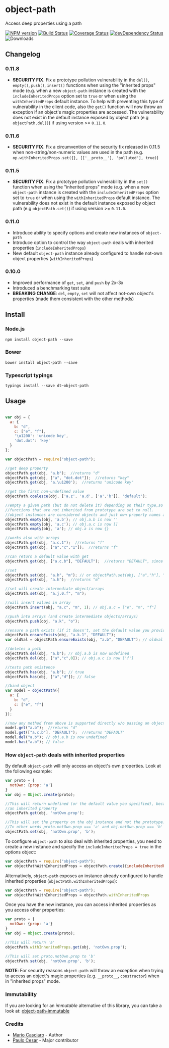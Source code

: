 

object-path
===========

Access deep properties using a path

[![NPM version](https://badge.fury.io/js/object-path.png)](http://badge.fury.io/js/object-path)
[![Build Status](https://travis-ci.org/mariocasciaro/object-path.png)](https://travis-ci.org/mariocasciaro/object-path)
[![Coverage Status](https://coveralls.io/repos/mariocasciaro/object-path/badge.png)](https://coveralls.io/r/mariocasciaro/object-path)
[![devDependency Status](https://david-dm.org/mariocasciaro/object-path/dev-status.svg)](https://david-dm.org/mariocasciaro/object-path#info=devDependencies)
![Downloads](http://img.shields.io/npm/dm/object-path.svg)

## Changelog

### 0.11.8

* **SECURITY FIX**. Fix a prototype pollution vulnerability in the `del()`, `empty()`, `push()`, `insert()` functions when using the "inherited props" mode (e.g. when a new `object-path` instance is created with the `includeInheritedProps` option set to `true` or when using the `withInheritedProps` default instance. To help with preventing this type of vulnerability in the client code, also the `get()` function will now throw an exception if an object's magic properties are accessed. The vulnerability does not exist in the default instance exposed by object path (e.g `objectPath.del()`) if using version >= `0.11.0`.

### 0.11.6

* **SECURITY FIX**. Fix a circumvention of the security fix released in 0.11.5 when non-string/non-numeric values are used in the path (e.g. `op.withInheritedProps.set({}, [['__proto__'], 'polluted'], true)`)

### 0.11.5

* **SECURITY FIX**. Fix a prototype pollution vulnerability in the `set()` function when using the "inherited props" mode (e.g. when a new `object-path` instance is created with the `includeInheritedProps` option set to `true` or when using the `withInheritedProps` default instance. The vulnerability does not exist in the default instance exposed by object path (e.g `objectPath.set()`) if using version >= `0.11.0`.

### 0.11.0

* Introduce ability to specify options and create new instances of `object-path`
* Introduce option to control the way `object-path` deals with inherited properties (`includeInheritedProps`)
* New default `object-path` instance already configured to handle not-own object properties (`withInheritedProps`)

### 0.10.0

* Improved performance of `get`, `set`, and `push` by 2x-3x
* Introduced a benchmarking test suite
* **BREAKING CHANGE**: `del`, `empty`, `set` will not affect not-own object's properties (made them consistent with the other methods)

## Install

### Node.js

```
npm install object-path --save
```

### Bower

```
bower install object-path --save
```

### Typescript typings

```
typings install --save dt~object-path
```

## Usage

```javascript

var obj = {
  a: {
    b: "d",
    c: ["e", "f"],
    '\u1200': 'unicode key',
    'dot.dot': 'key'
  }
};

var objectPath = require("object-path");

//get deep property
objectPath.get(obj, "a.b");  //returns "d"
objectPath.get(obj, ["a", "dot.dot"]);  //returns "key"
objectPath.get(obj, 'a.\u1200');  //returns "unicode key"

//get the first non-undefined value
objectPath.coalesce(obj, ['a.z', 'a.d', ['a','b']], 'default');

//empty a given path (but do not delete it) depending on their type,so it retains reference to objects and arrays.
//functions that are not inherited from prototype are set to null.
//object instances are considered objects and just own property names are deleted
objectPath.empty(obj, 'a.b'); // obj.a.b is now ''
objectPath.empty(obj, 'a.c'); // obj.a.c is now []
objectPath.empty(obj, 'a'); // obj.a is now {}

//works also with arrays
objectPath.get(obj, "a.c.1");  //returns "f"
objectPath.get(obj, ["a","c","1"]);  //returns "f"

//can return a default value with get
objectPath.get(obj, ["a.c.b"], "DEFAULT");  //returns "DEFAULT", since a.c.b path doesn't exists, if omitted, returns undefined

//set
objectPath.set(obj, "a.h", "m"); // or objectPath.set(obj, ["a","h"], "m");
objectPath.get(obj, "a.h");  //returns "m"

//set will create intermediate object/arrays
objectPath.set(obj, "a.j.0.f", "m");

//will insert values in array
objectPath.insert(obj, "a.c", "m", 1); // obj.a.c = ["e", "m", "f"]

//push into arrays (and create intermediate objects/arrays)
objectPath.push(obj, "a.k", "o");

//ensure a path exists (if it doesn't, set the default value you provide)
objectPath.ensureExists(obj, "a.k.1", "DEFAULT");
var oldVal = objectPath.ensureExists(obj, "a.b", "DEFAULT"); // oldval === "d"

//deletes a path
objectPath.del(obj, "a.b"); // obj.a.b is now undefined
objectPath.del(obj, ["a","c",0]); // obj.a.c is now ['f']

//tests path existence
objectPath.has(obj, "a.b"); // true
objectPath.has(obj, ["a","d"]); // false

//bind object
var model = objectPath({
  a: {
    b: "d",
    c: ["e", "f"]
  }
});

//now any method from above is supported directly w/o passing an object
model.get("a.b");  //returns "d"
model.get(["a.c.b"], "DEFAULT");  //returns "DEFAULT"
model.del("a.b"); // obj.a.b is now undefined
model.has("a.b"); // false

```
### How `object-path` deals with inherited properties

By default `object-path` will only access an object's own properties. Look at the following example:

```javascript
var proto = {
  notOwn: {prop: 'a'}
}
var obj = Object.create(proto);

//This will return undefined (or the default value you specified), because notOwn is
//an inherited property
objectPath.get(obj, 'notOwn.prop');

//This will set the property on the obj instance and not the prototype.
//In other words proto.notOwn.prop === 'a' and obj.notOwn.prop === 'b'
objectPath.set(obj, 'notOwn.prop', 'b');
```
To configure `object-path` to also deal with inherited properties, you need to create a new instance and specify
the `includeInheritedProps = true` in the options object:

```javascript
var objectPath = require("object-path");
var objectPathWithInheritedProps = objectPath.create({includeInheritedProps: true})
```

Alternatively, `object-path` exposes an instance already configured to handle inherited properties (`objectPath.withInheritedProps`):
```javascript
var objectPath = require("object-path");
var objectPathWithInheritedProps = objectPath.withInheritedProps
```

Once you have the new instance, you can access inherited properties as you access other properties:
```javascript
var proto = {
  notOwn: {prop: 'a'}
}
var obj = Object.create(proto);

//This will return 'a'
objectPath.withInheritedProps.get(obj, 'notOwn.prop');

//This will set proto.notOwn.prop to 'b'
objectPath.set(obj, 'notOwn.prop', 'b');
```

**NOTE**: For security reasons `object-path` will throw an exception when trying to access an object's magic properties (e.g. `__proto__`, `constructor`) when in "inherited props" mode.

### Immutability

If you are looking for an *immutable* alternative of this library, you can take a look at: [object-path-immutable](https://github.com/mariocasciaro/object-path-immutable)


### Credits

* [Mario Casciaro](https://github.com/mariocasciaro) - Author
* [Paulo Cesar](https://github.com/pocesar) - Major contributor
